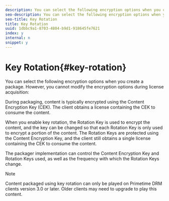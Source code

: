 ```yaml
---
description: You can select the following encryption options when you create a package. However, you cannot modify the encryption options during license acquisition 
seo-description: You can select the following encryption options when you create a package. However, you cannot modify the encryption options during license acquisition 
seo-title: Key Rotation
title: Key Rotation
uuid: 1dbbc9a1-8703-4804-b9d1-918645fe7621
index: y
internal: n
snippet: y
---
```


# Key Rotation{#key-rotation}

You can select the following encryption options when you create a package. However, you cannot modify the encryption options during license acquisition:

During packaging, content is typically encrypted using the Content Encryption Key (CEK). The client obtains a license containing the CEK to consume the content.

When you enable key rotation, the Rotation Key is used to encrypt the content, and the key can be changed so that each Rotation Key is only used to encrypt a portion of the content. The Rotation Keys are protected using the Content Encryption Key, and the client still obtains a single license containing the CEK to consume the content.

The packager implementation can control the Content Encryption Key and Rotation Keys used, as well as the frequency with which the Rotation Keys change.

>[!NOTE]
>
>Content packaged using key rotation can only be played on Primetime DRM clients version 3.0 or later. Older clients may need to upgrade to play this content.

